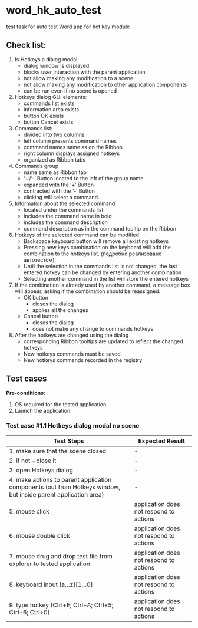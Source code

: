 # word_hk_auto_test
test task for auto test Word app for hot key module

## Сheck list:
1.  Is Hotkeys a dialog modal:
    - dialog window is displayed
    - blocks user interaction with the parent application
    - not allow making any modification to a scene 
    - not allow making any modification to other application components 
    - can be run even if no scene is opened 
2.	Hotkeys dialog GUI elements:
    - commands list exists
    - information area exists
    - button OK exists
    - button Cancel exists
3.	Сommands list:
    - divided into two columns 
    - left column presents command names 
    - command names same as on the Ribbon
    - right column displays assigned hotkeys
    - organized as Ribbon tabs
4.	Commands group
    - name same as Ribbon tab
    - ‘+’/’-’ Button located to the left of the group name
    - expanded with the ‘+’ Button
    - contracted with the ‘-’ Button
    - clicking will select a command.
4.	Information about the selected command
    - located under the commands list
    - includes the command name in bold
    - includes the command description
    - command description as in the command tooltip on the Ribbon
5.	Hotkeys of the selected command can be modified
    - Backspace keyboard button will remove all existing hotkeys
    - Pressing new keys combination on the keyboard will add the combination to the hotkeys list. (подробно реализовано автотестом)
    - Until the selection in the commands list is not changed, the last entered hotkey can be changed by entering another combination
    - Selecting another command in the list will store the entered hotkeys
6.	If the combination is already used by another command, a message box will appear, asking if the combination should be reassigned.
    - ОК button
        - closes the dialog
        - applies all the changes
    - Cancel button
        - closes the dialog
        - does not make any change to commands hotkeys 
7.	After the hotkeys are changed using the dialog
    - corresponding Ribbon tooltips are updated to reflect the changed hotkeys
    - New hotkeys commands must be saved
    - New hotkeys commands recorded in the registry

## Test cases
**Pre-conditions:**
1.	OS required for the tested application.
2.	Launch the application.

### Test case #1.1 Hotkeys dialog modal no scene
| Test Steps | Expected Result |
| ----------- | ----------- |
| 1.	make sure that the scene closed | - |
|2.	if not – close it | - |
|3.	open Hotkeys dialog | - |
|4.	make actions to parent application components (out from Hotkeys window, but inside parent application area) | - |
|5.	mouse click | application does not respond to actions |
|6.	mouse double click | application does not respond to actions |
|7.	mouse drug and drop test file from explorer to tested application | application does not respond to actions |
|8.	keyboard input [a…z][1…0] | application does not respond to actions |
|9.	type hotkey (Ctrl+E; Ctrl+А; Ctrl+5; Ctrl+6; Ctrl+0) | application does not respond to actions |
